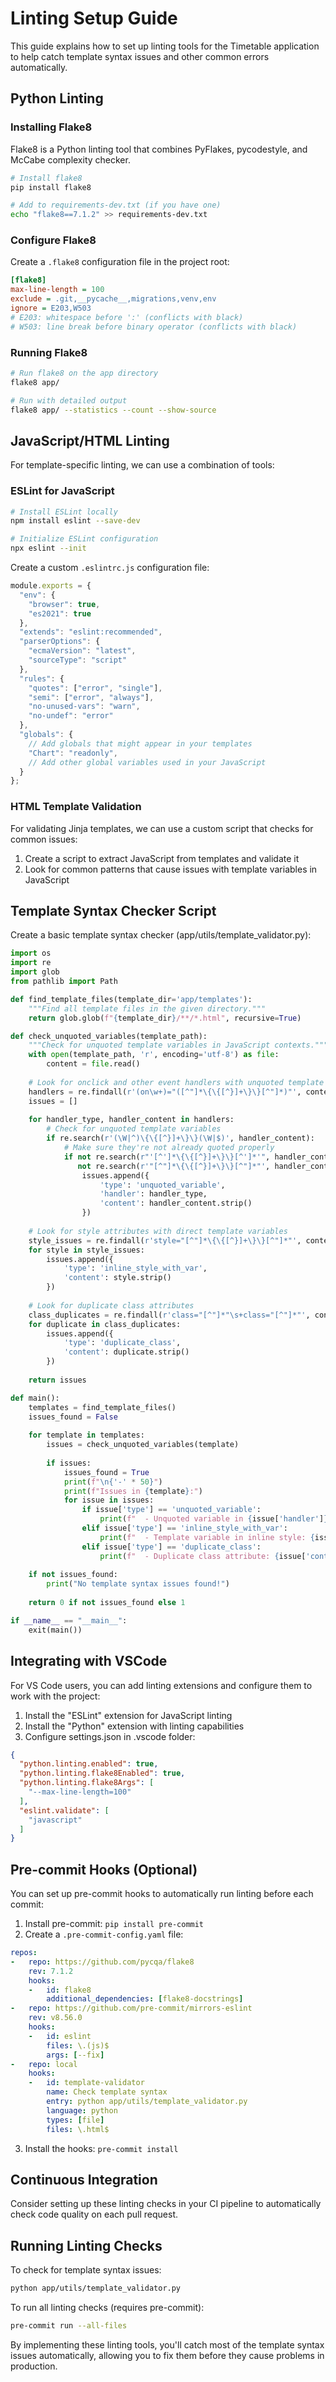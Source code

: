# Linting Setup Guide

This guide explains how to set up linting tools for the Timetable application to help catch template syntax issues and other common errors automatically.

## Python Linting

### Installing Flake8

Flake8 is a Python linting tool that combines PyFlakes, pycodestyle, and McCabe complexity checker.

```bash
# Install flake8
pip install flake8

# Add to requirements-dev.txt (if you have one)
echo "flake8==7.1.2" >> requirements-dev.txt
```

### Configure Flake8

Create a `.flake8` configuration file in the project root:

```ini
[flake8]
max-line-length = 100
exclude = .git,__pycache__,migrations,venv,env
ignore = E203,W503
# E203: whitespace before ':' (conflicts with black)
# W503: line break before binary operator (conflicts with black)
```

### Running Flake8

```bash
# Run flake8 on the app directory
flake8 app/

# Run with detailed output
flake8 app/ --statistics --count --show-source
```

## JavaScript/HTML Linting

For template-specific linting, we can use a combination of tools:

### ESLint for JavaScript

```bash
# Install ESLint locally
npm install eslint --save-dev

# Initialize ESLint configuration
npx eslint --init
```

Create a custom `.eslintrc.js` configuration file:

```javascript
module.exports = {
  "env": {
    "browser": true,
    "es2021": true
  },
  "extends": "eslint:recommended",
  "parserOptions": {
    "ecmaVersion": "latest",
    "sourceType": "script"
  },
  "rules": {
    "quotes": ["error", "single"],
    "semi": ["error", "always"],
    "no-unused-vars": "warn",
    "no-undef": "error"
  },
  "globals": {
    // Add globals that might appear in your templates
    "Chart": "readonly",
    // Add other global variables used in your JavaScript
  }
};
```

### HTML Template Validation

For validating Jinja templates, we can use a custom script that checks for common issues:

1. Create a script to extract JavaScript from templates and validate it
2. Look for common patterns that cause issues with template variables in JavaScript

## Template Syntax Checker Script

Create a basic template syntax checker (app/utils/template_validator.py):

```python
import os
import re
import glob
from pathlib import Path

def find_template_files(template_dir='app/templates'):
    """Find all template files in the given directory."""
    return glob.glob(f"{template_dir}/**/*.html", recursive=True)

def check_unquoted_variables(template_path):
    """Check for unquoted template variables in JavaScript contexts."""
    with open(template_path, 'r', encoding='utf-8') as file:
        content = file.read()
    
    # Look for onclick and other event handlers with unquoted template variables
    handlers = re.findall(r'(on\w+)="([^"]*\{\{[^}]+\}\}[^"]*)"', content)
    issues = []
    
    for handler_type, handler_content in handlers:
        # Check for unquoted template variables
        if re.search(r'(\W|^)\{\{[^}]+\}\}(\W|$)', handler_content):
            # Make sure they're not already quoted properly
            if not re.search(r"'[^']*\{\{[^}]+\}\}[^']*'", handler_content) and \
               not re.search(r'"[^"]*\{\{[^}]+\}\}[^"]*"', handler_content):
                issues.append({
                    'type': 'unquoted_variable',
                    'handler': handler_type,
                    'content': handler_content.strip()
                })
    
    # Look for style attributes with direct template variables
    style_issues = re.findall(r'style="[^"]*\{\{[^}]+\}\}[^"]*"', content)
    for style in style_issues:
        issues.append({
            'type': 'inline_style_with_var',
            'content': style.strip()
        })
    
    # Look for duplicate class attributes
    class_duplicates = re.findall(r'class="[^"]*"\s+class="[^"]*"', content)
    for duplicate in class_duplicates:
        issues.append({
            'type': 'duplicate_class',
            'content': duplicate.strip()
        })
    
    return issues

def main():
    templates = find_template_files()
    issues_found = False
    
    for template in templates:
        issues = check_unquoted_variables(template)
        
        if issues:
            issues_found = True
            print(f"\n{'-' * 50}")
            print(f"Issues in {template}:")
            for issue in issues:
                if issue['type'] == 'unquoted_variable':
                    print(f"  - Unquoted variable in {issue['handler']}: {issue['content']}")
                elif issue['type'] == 'inline_style_with_var':
                    print(f"  - Template variable in inline style: {issue['content']}")
                elif issue['type'] == 'duplicate_class':
                    print(f"  - Duplicate class attribute: {issue['content']}")
    
    if not issues_found:
        print("No template syntax issues found!")
    
    return 0 if not issues_found else 1

if __name__ == "__main__":
    exit(main())
```

## Integrating with VSCode

For VS Code users, you can add linting extensions and configure them to work with the project:

1. Install the "ESLint" extension for JavaScript linting
2. Install the "Python" extension with linting capabilities
3. Configure settings.json in .vscode folder:

```json
{
  "python.linting.enabled": true,
  "python.linting.flake8Enabled": true,
  "python.linting.flake8Args": [
    "--max-line-length=100"
  ],
  "eslint.validate": [
    "javascript"
  ]
}
```

## Pre-commit Hooks (Optional)

You can set up pre-commit hooks to automatically run linting before each commit:

1. Install pre-commit: `pip install pre-commit`
2. Create a `.pre-commit-config.yaml` file:

```yaml
repos:
-   repo: https://github.com/pycqa/flake8
    rev: 7.1.2
    hooks:
    -   id: flake8
        additional_dependencies: [flake8-docstrings]
-   repo: https://github.com/pre-commit/mirrors-eslint
    rev: v8.56.0
    hooks:
    -   id: eslint
        files: \.(js)$
        args: [--fix]
-   repo: local
    hooks:
    -   id: template-validator
        name: Check template syntax
        entry: python app/utils/template_validator.py
        language: python
        types: [file]
        files: \.html$
```

3. Install the hooks: `pre-commit install`

## Continuous Integration

Consider setting up these linting checks in your CI pipeline to automatically check code quality on each pull request.

## Running Linting Checks

To check for template syntax issues:

```bash
python app/utils/template_validator.py
```

To run all linting checks (requires pre-commit):

```bash
pre-commit run --all-files
```

By implementing these linting tools, you'll catch most of the template syntax issues automatically, allowing you to fix them before they cause problems in production.
